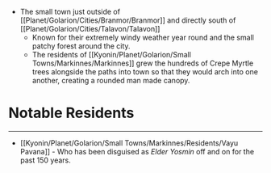 - The small town just outside of [[Planet/Golarion/Cities/Branmor/Branmor]] and directly south of [[Planet/Golarion/Cities/Talavon/Talavon]]
	- Known for their extremely windy weather year round and the small patchy forest around the city. 
	- The residents of [[Kyonin/Planet/Golarion/Small Towns/Markinnes/Markinnes]] grew the hundreds of Crepe Myrtle trees alongside the paths into town so that they would arch into one another, creating a rounded man made canopy.
# Notable Residents 
---
- [[Kyonin/Planet/Golarion/Small Towns/Markinnes/Residents/Vayu Pavana]] - Who has been disguised as *Elder Yosmin* off and on for the past 150 years.